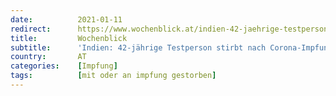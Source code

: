 ```yaml
---
date:          2021-01-11
redirect:      https://www.wochenblick.at/indien-42-jaehrige-testperson-stirbt-nach-corona-impfung-mit-covaxin/
title:         Wochenblick
subtitle:      'Indien: 42-jährige Testperson stirbt nach Corona-Impfung mit Covaxin'
country:       AT
categories:    [Impfung]
tags:          [mit oder an impfung gestorben]
---
```

